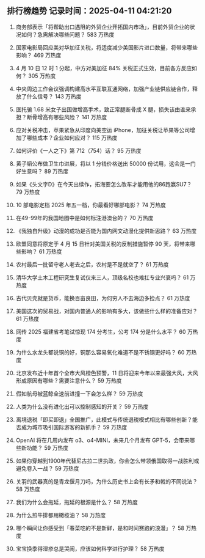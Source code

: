 
## 排行榜趋势 记录时间：2025-04-11 04:21:20
  
  1. 商务部表示「将帮助出口遇阻的外贸企业开拓国内市场」，目前外贸企业的状况如何？急需解决哪些问题？ 583 万热度
    
  2. 国家电影局回应美对华加征关税，将适度减少美国影片进口数量，将带来哪些影响？ 469 万热度
    
  3. 4 月 10 日 12 时 1 分起，中方对美加征 84% 关税正式生效，目前各方反应如何？ 305 万热度
    
  4. 中央周边工作会议强调构建高水平互联互通网络，加强产业链供应链合作，释放了什么信号？ 143 万热度
    
  5. 医托骗 1.68 米女子出国做增高手术，致正常腿断骨成 X 腿，损失该由谁来承担？断骨增高有哪些风险？ 141 万热度
    
  6. 应对关税冲击，苹果紧急从印度向美空运 iPhone，加征关税让苹果等公司增加了哪些成本？企业如何应对？ 115 万热度
    
  7. 如何评价《一人之下》第 712（754）话？ 95 万热度
    
  8. 黄子韬公布做卫生巾进展，将以 1 分钱价格送出 50000 份试用，这会是一门好生意吗？ 89 万热度
    
  9. 如果《头文字D》在今天出续作，拓海要怎么改车才能用他的86跑赢SU7？ 79 万热度
    
  10. 10 部电影定档 2025 年五一档，你最看好哪部电影？ 74 万热度
    
  11. 在49-99年的我国地图中是如何标注港澳台的？ 70 万热度
    
  12. 《我独自升级》动漫的成功是否能为国内网文动漫化提供新思路？ 63 万热度
    
  13. 欧盟同意将原定于 4 月 15 日针对美国关税的反制措施暂停 90 天，将带来哪些影响？ 61 万热度
    
  14. 农村最后一批留守老人老去之后，农村是不是就空了？ 61 万热度
    
  15. 清华大学土木工程研究生复试仅来三人，顶级名校也难扛专业兴衰吗？ 61 万热度
    
  16. 古代贝壳就是货币，能换百亩良田，为何穷人不去海边多捡点？ 61 万热度
    
  17. 美国这次的贸易战，对国内普通人的影响有多大，该做些什么样的准备应对？ 61 万热度
    
  18. 网传 2025 福建省考笔试惊现 174 分考生，公考 174 分是什么水平？ 60 万热度
    
  19. 为什么水龙头都说铜的好，铜那么容易氧化难道不是不锈钢更好吗？ 60 万热度
    
  20. 北京发布近十年首个全市大风橙色预警，11 日将迎来今年以来最强大风，大风形成原因有哪些？需要注意什么？ 59 万热度
    
  21. 假如航母被蓝鲸全速前进撞一下会怎么样？ 59 万热度
    
  22. 人类为什么没有进化出可以控制感知的开关？ 59 万热度
    
  23. 离境退税「即买即退」全国推广，此模式与传统退税模式相比有哪些创新？能否成为城市吸引国际游客的新抓手？ 59 万热度
    
  24. OpenAI 将在几周内发布 o3、o4-MINI，未来几个月发布 GPT-5，会带来哪些新功能？ 59 万热度
    
  25. 如果你穿越到1900年代替尼古拉二世执政，你会怎么带领俄国取得一战胜利或避免卷入一战？ 59 万热度
    
  26. 关羽的武器真的是青龙偃月刀吗，为什么历史书上会有长矛和戟的不同说法？ 58 万热度
    
  27. 我们为什么会拖延，拖延的根源是什么？ 58 万热度
    
  28. 为什么煎牛排都用橄榄油？ 58 万热度
    
  29. 哪个瞬间让你感受到「春菜吃的不是新鲜，是和时间赛跑的浪漫」？ 58 万热度
    
  30. 宝宝换季得湿疹总是哭闹，应该如何科学进行护理？ 58 万热度
    